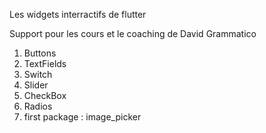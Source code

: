 Les widgets interractifs de flutter

Support pour les cours et le coaching de David Grammatico

1. Buttons
2. TextFields
3. Switch
4. Slider
5. CheckBox
6. Radios
7. first package : image_picker